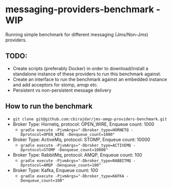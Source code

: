 # messaging-providers-benchmark - WIP

Running simple benchmark for different messaging (Jms/Non-Jms) providers.

## TODO:
- Create scripts (preferably Docker) in order to download/install a standalone instance of these providers to run this benchmark against.
- Create an interface to run the benchmark against an embedded instance and add acceptors for stomp, amqp etc.
- Persistent vs non-persistent message delivery

## How to run the benchmark

- ```git clone git@github.com:cbirajdar/jms-amqp-providers-benchmark.git```
- Broker Type: Hornetq, protocol: OPEN_WIRE, Enqueue count: 1000
   -    ```gradle execute -PjvmArgs="-Dbroker_type=HORNETQ -Dprotocol=OPEN_WIRE -Denqueue_count=1000"```
- Broker Type: ActiveMq, protocol: STOMP, Enqueue count: 10000
   -    ```gradle execute -PjvmArgs="-Dbroker_type=ACTIVEMQ -Dprotocol=STOMP -Denqueue_count=10000"```
- Broker Type: RabbitMq, protocol: AMQP, Enqueue count: 100
   -    ```gradle execute -PjvmArgs="-Dbroker_type=RABBITMQ -Dprotocol=AMQP -Denqueue_count=100"```
- Broker Type: Kafka, Enqueue count: 100
   -    ```gradle execute -PjvmArgs="-Dbroker_type=KAFKA -Denqueue_count=100"```
